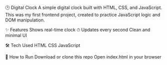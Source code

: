 🕒 Digital Clock
A simple digital clock built with HTML, CSS, and JavaScript.
This was my first frontend project, created to practice JavaScript logic and DOM manipulation.

✨ Features
Shows real-time clock ⏱
Updates every second
Clean and minimal UI

🛠 Tech Used
HTML
CSS
JavaScript

🚀 How to Run
Download or clone this repo
Open index.html in your browser
